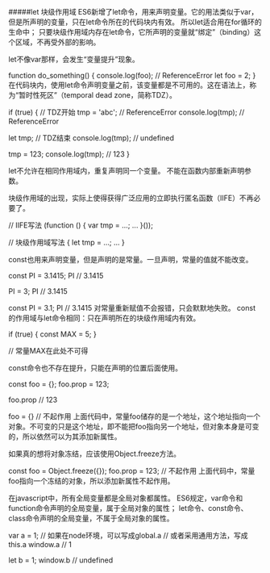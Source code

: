 #####let 块级作用域
ES6新增了let命令，用来声明变量。它的用法类似于var，但是所声明的变量，只在let命令所在的代码块内有效。
所以let适合用在for循环的生命中；
只要块级作用域内存在let命令，它所声明的变量就“绑定”（binding）这个区域，不再受外部的影响。

let不像var那样，会发生“变量提升”现象。

function do_something() {
  console.log(foo); // ReferenceError
  let foo = 2;
}
在代码块内，使用let命令声明变量之前，该变量都是不可用的。这在语法上，称为“暂时性死区”（temporal dead zone，简称TDZ）。

if (true) {
  // TDZ开始
  tmp = 'abc'; // ReferenceError
  console.log(tmp); // ReferenceError

  let tmp; // TDZ结束
  console.log(tmp); // undefined

  tmp = 123;
  console.log(tmp); // 123
}


let不允许在相同作用域内，重复声明同一个变量。
不能在函数内部重新声明参数。

块级作用域的出现，实际上使得获得广泛应用的立即执行匿名函数（IIFE）不再必要了。

// IIFE写法
(function () {
  var tmp = ...;
  ...
}());

// 块级作用域写法
{
  let tmp = ...;
  ...
}


const也用来声明变量，但是声明的是常量。一旦声明，常量的值就不能改变。

const PI = 3.1415;
PI // 3.1415

PI = 3;
PI // 3.1415

const PI = 3.1;
PI // 3.1415  对常量重新赋值不会报错，只会默默地失败。
const的作用域与let命令相同：只在声明所在的块级作用域内有效。

if (true) {
  const MAX = 5;
}

// 常量MAX在此处不可得

const命令也不存在提升，只能在声明的位置后面使用。


const foo = {};
foo.prop = 123;

foo.prop
// 123

foo = {} // 不起作用
上面代码中，常量foo储存的是一个地址，这个地址指向一个对象。不可变的只是这个地址，即不能把foo指向另一个地址，但对象本身是可变的，所以依然可以为其添加新属性。

如果真的想将对象冻结，应该使用Object.freeze方法。

const foo = Object.freeze({});
foo.prop = 123; // 不起作用
上面代码中，常量foo指向一个冻结的对象，所以添加新属性不起作用。

在javascript中，所有全局变量都是全局对象都属性。
ES6规定，var命令和function命令声明的全局变量，属于全局对象的属性；
let命令、const命令、class命令声明的全局变量，不属于全局对象的属性。

var a = 1;
// 如果在node环境，可以写成global.a
// 或者采用通用方法，写成this.a
window.a // 1

let b = 1;
window.b // undefined
















